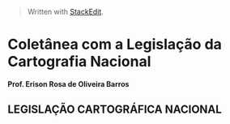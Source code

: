 > Written with [StackEdit](https://stackedit.io/).
# Coletânea com a Legislação da  Cartografia Nacional  
**Prof. Erison Rosa de Oliveira Barros**

## LEGISLAÇÃO CARTOGRÁFICA NACIONAL
<!--stackedit_data:
eyJoaXN0b3J5IjpbLTEwNTc4OTgxMTldfQ==
-->